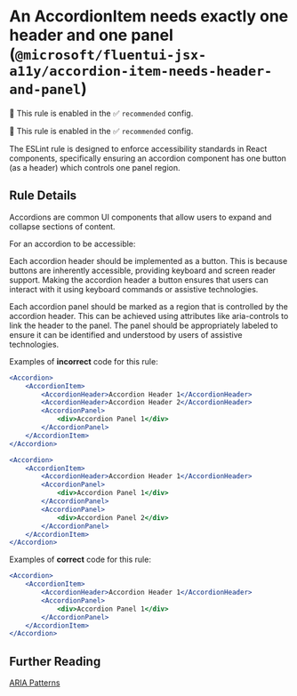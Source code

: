 # An AccordionItem needs exactly one header and one panel (`@microsoft/fluentui-jsx-a11y/accordion-item-needs-header-and-panel`)

💼 This rule is enabled in the ✅ `recommended` config.

<!-- end auto-generated rule header -->

💼 This rule is enabled in the ✅ `recommended` config.

<!-- end auto-generated rule header -->

The ESLint rule is designed to enforce accessibility standards in React components, specifically ensuring an accordion component has one button (as a header) which controls one panel region.

## Rule Details

Accordions are common UI components that allow users to expand and collapse sections of content.

For an accordion to be accessible:

Each accordion header should be implemented as a button. This is because buttons are inherently accessible, providing keyboard and screen reader support. Making the accordion header a button ensures that users can interact with it using keyboard commands or assistive technologies.

Each accordion panel should be marked as a region that is controlled by the accordion header. This can be achieved using attributes like aria-controls to link the header to the panel. The panel should be appropriately labeled to ensure it can be identified and understood by users of assistive technologies.

Examples of **incorrect** code for this rule:

```jsx
<Accordion>
    <AccordionItem>
        <AccordionHeader>Accordion Header 1</AccordionHeader>
        <AccordionHeader>Accordion Header 2</AccordionHeader>
        <AccordionPanel>
            <div>Accordion Panel 1</div>
        </AccordionPanel>
    </AccordionItem>
</Accordion>
```

```jsx
<Accordion>
    <AccordionItem>
        <AccordionHeader>Accordion Header 1</AccordionHeader>
        <AccordionPanel>
            <div>Accordion Panel 1</div>
        </AccordionPanel>
        <AccordionPanel>
            <div>Accordion Panel 2</div>
        </AccordionPanel>
    </AccordionItem>
</Accordion>
```

Examples of **correct** code for this rule:

```jsx
<Accordion>
    <AccordionItem>
        <AccordionHeader>Accordion Header 1</AccordionHeader>
        <AccordionPanel>
            <div>Accordion Panel 1</div>
        </AccordionPanel>
    </AccordionItem>
</Accordion>
```

## Further Reading

[ARIA Patterns](https://www.w3.org/WAI/ARIA/apg/patterns/accordion/)
